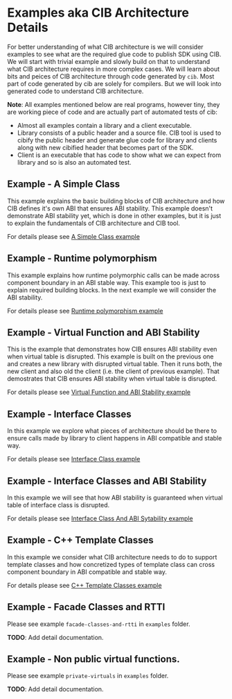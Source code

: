 # Examples aka CIB Architecture Details
For better understanding of what CIB architecture is we will consider examples to see what are the required glue code to publish SDK using CIB. We will start with trivial example and slowly build on that to understand what CIB architecture requires in more complex cases. We will learn about bits and peices of CIB architecture through code generated by `cib`. Most part of code generated by cib are solely for compilers. But we will look into generated code to understand CIB architecture.

**Note**: All examples mentioned below are real programs, however tiny, they are working piece of code and are actually part of automated tests of cib:
- Almost all examples contain a library and a client executable.
- Library consists of a public header and a source file. CIB tool is used to cibify the public header and generate glue code for library and clients along with new cibified header that becomes part of the SDK.
- Client is an executable that has code to show what we can expect from library and so is also an automated test.

## Example - A Simple Class
This example explains the basic building blocks of CIB architecture and how CIB defines it's own ABI that ensures ABI stability. This example doesn't demonstrate ABI stability yet, which is done in other examples, but it is just to explain the fundamentals of CIB architecture and CIB tool.

For details please see [A Simple Class example](examples/010-simple-class/README.md)

## Example - Runtime polymorphism
This example explains how runtime polymorphic calls can be made across component boundary in an ABI stable way. This example too is just to explain required building blocks. In the next example we will consider the ABI stability.

For details please see [Runtime polymorphism example](examples/020-virtual-function/README.md)

## Example - Virtual Function and ABI Stability

This is the example that demonstrates how CIB ensures ABI stability even when virtual table is disrupted. This example is built on the previous one and creates a new library with disrupted virtual table. Then it runs both, the new client and also old the client (i.e. the client of previous example). That demostrates that CIB ensures ABI stability when virtual table is disrupted.

For details please see [Virtual Function and ABI Stability example](examples/030-virtual-function-and-abi-stability/README.md)

## Example - Interface Classes

In this example we explore what pieces of architecture should be there to ensure calls made by library to client happens in ABI compatible and stable way.

For details please see [Interface Class example](examples/060-simple-interface-class/README.md)

## Example - Interface Classes and ABI Stability

In this example we will see that how ABI stability is guaranteed when virtual table of interface class is disrupted.

For details please see [Interface Class And ABI Sytability example](examples/070-simple-interface-class-and-abi-stability/README.md)

## Example - C++ Template Classes
In this example we consider what CIB architecture needs to do to support template classes and how concretized types of template class can cross component boundary in ABI compatible and stable way.

For details please see [C++ Template Classes example](examples/100-template-classes/README.md)

## Example - Facade Classes and RTTI

Please see example `facade-classes-and-rtti` in `examples` folder.

**TODO**: Add detail documentation.

## Example - Non public virtual functions.

Please see example `private-virtuals` in `examples` folder.

**TODO**: Add detail documentation.
